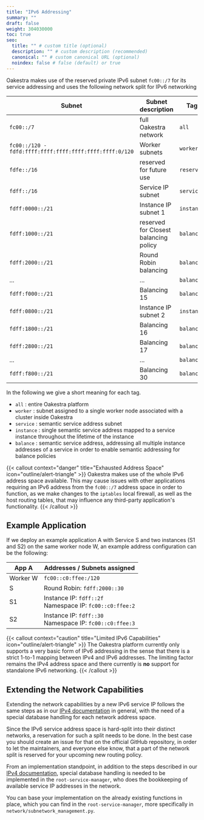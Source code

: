 ```yaml
---
title: "IPv6 Addressing"
summary: ""
draft: false
weight: 304030000
toc: true
seo:
  title: "" # custom title (optional)
  description: "" # custom description (recommended)
  canonical: "" # custom canonical URL (optional)
  noindex: false # false (default) or true
---
```


Oakestra makes use of the reserved private IPv6 subnet `fc00::/7` for its service addressing and uses the
following network split for IPv6 networking

| Subnet                                                  | Subnet description                    | Tag        |
|---------------------------------------------------------|---------------------------------------|------------|
| `fc00::/7`                                              | full Oakestra network                 | `all`      |
| `fc00::/120 - fdfd:ffff:ffff:ffff:ffff:ffff:ffff:0/120` | Worker subnets                        | `worker`   |
| `fdfe::/16`                                             | reserved for future use               | `reserved` |
| `fdff::/16`                                             | Service IP subnet                     | `service`  |
| `fdff:0000::/21`                                        | Instance IP subnet 1                  | `instance` |
| `fdff:1000::/21`                                        | reserved for Closest balancing policy | `balance`  |
| `fdff:2000::/21`                                        | Round Robin balancing                 | `balance`  |
| ...                                                     | ...                                   | `balance`  |
| `fdff:f000::/21`                                        | Balancing 15                          | `balance`  |
| `fdff:0800::/21`                                        | Instance IP subnet 2                  | `instance` |
| `fdff:1800::/21`                                        | Balancing 16                          | `balance`  |
| `fdff:2800::/21`                                        | Balancing 17                          | `balance`  |
| ...                                                     | ...                                   | `balance`  |
| `fdff:f800::/21`                                        | Balancing 30                          | `balance`  |

In the following we give a short meaning for each tag.

* `all` : entire Oakestra platform
* `worker` : subnet assigned to a single worker node associated with a cluster inside Oakestra
* `service` : semantic service address subnet
* `instance` : single semantic service address mapped to a service instance throughout the lifetime of the instance
* `balance` : semantic service address, addressing all multiple instance addresses of a service in order to enable
semantic addressing for balance policies

{{< callout context="danger" title="Exhausted Address Space" icon="outline/alert-triangle" >}}
Oakestra makes use of the whole IPv6 address space available.
This may cause issues with other applications requiring an IPv6 address from the `fc00::/7`
address space in order to function, as we make changes to the `iptables` local firewall,
as well as the host routing tables, that may influence any third-party application's functionality.
{{< /callout >}}

## Example Application

If we deploy an example application A with Service S and two instances (S1 and S2) on the same worker node W,
an example address configuration can be the following:

| App A    | Addresses / Subnets assigned                                |
|----------|-------------------------------------------------------------|
| Worker W | `fc00::c0:ffee:/120`                                        |
| S        | Round Robin: `fdff:2000::30`                                |
| S1       | Instance IP: `fdff::2f`<br> Namespace IP: `fc00::c0:ffee:2` |
| S2       | Instance IP: `fdff::30`<br> Namespace IP: `fc00::c0:ffee:3` | 


{{< callout context="caution" title="Limited IPv6 Capabilities" icon="outline/alert-triangle" >}}
The Oakestra platform currently only supports a very basic form of IPv6 addressing in the sense that there is a 
strict 1-to-1 mapping between IPv4 and IPv6 addresses.
The limiting factor remains the IPv4 address space and there currently is **no** support for standalone IPv6 networking.
{{< /callout >}}


## Extending the Network Capabilities

Extending the network capabilities by a new IPv6 service IP follows the same steps as in our
[IPv4 documentation](../ipv4-addressing) in general, with the need of a special database handling for each network
address space.

Since the IPv6 service address space is hard-split into their distinct networks, a reservation for such a split needs
to be done. In the best case you should create an issue for that on the official GitHub repository, in order to let
the maintainers, and everyone else know, that a part of the network split is reserved for your upcoming new routing
policy.

From an implementation standpoint, in addition to the steps described in our [IPv4 documentation](../ipv4-addressing),
special database handling is needed to be implemented in the `root-service-manager`, who does the bookkeeping of
available service IP addresses in the network.

You can base your implementation on the already existing functions in place, which you can find in the
`root-service-manager`, more specifically in `network/subnetwork_management.py`.

